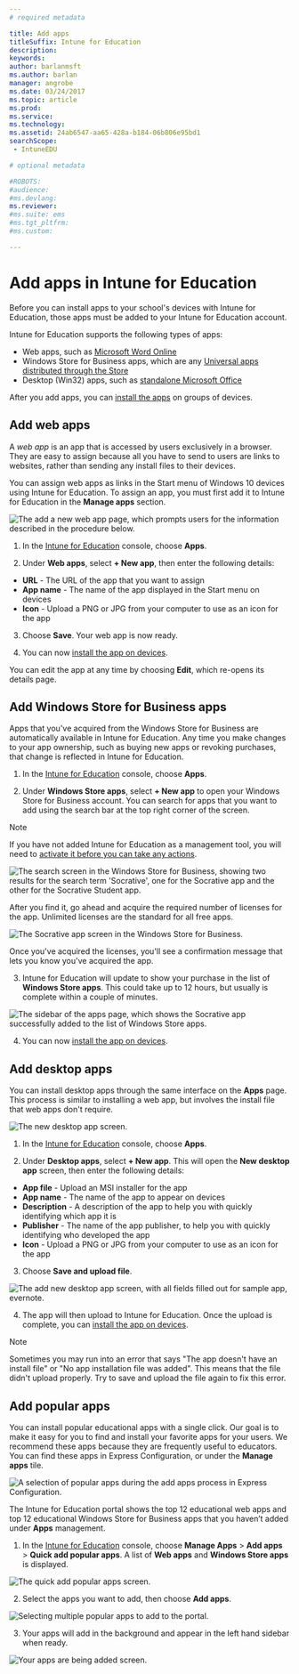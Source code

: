 ```yaml
---
# required metadata

title: Add apps
titleSuffix: Intune for Education
description:
keywords:
author: barlanmsft
ms.author: barlan
manager: angrobe
ms.date: 03/24/2017
ms.topic: article
ms.prod:
ms.service:
ms.technology:
ms.assetid: 24ab6547-aa65-428a-b184-06b806e95bd1
searchScope:
 - IntuneEDU

# optional metadata

#ROBOTS:
#audience:
#ms.devlang:
ms.reviewer:
#ms.suite: ems
#ms.tgt_pltfrm:
#ms.custom:

---
```


# Add apps in Intune for Education

Before you can install apps to your school's devices with Intune for Education, those apps must be added to your Intune for Education account.

Intune for Education supports the following types of apps:
- Web apps, such as [Microsoft Word Online](https://office.live.com/start/Word.aspx)
- Windows Store for Business apps, which are any [Universal apps distributed through the Store](https://technet.microsoft.com/itpro/windows/manage/apps-in-windows-store-for-business)
- Desktop (Win32) apps, such as [standalone Microsoft Office](https://products.office.com/products)

After you add apps, you can [install the apps](install-apps.md) on groups of devices.

## Add web apps

A _web app_ is an app that is accessed by users exclusively in a browser. They are easy to assign because all you have to send to users are links to websites, rather than sending any install files to their devices.

You can assign web apps as links in the Start menu of Windows 10 devices using Intune for Education. To assign an app, you must first add it to Intune for Education in the **Manage apps** section.

  ![The add a new web app page, which prompts users for the information described in the procedure below.](./media/apps-001-add-webapp.png)

1. In the [Intune for Education](https://intuneeducation.portal.azure.com) console, choose **Apps**.


2. Under **Web apps**, select **+ New app**, then enter the following details:
 - **URL** - The URL of the app that you want to assign
 - **App name** - The name of the app displayed in the Start menu on devices
 - **Icon** - Upload a PNG or JPG from your computer to use as an icon for the app

3. Choose **Save**. Your web app is now ready.

4. You can now [install the app on devices](install-apps.md).

You can edit the app at any time by choosing **Edit**, which re-opens its details page.

## Add Windows Store for Business apps

Apps that you've acquired from the Windows Store for Business are automatically available in Intune for Education. Any time you make changes to your app ownership, such as buying new apps or revoking purchases, that change is reflected in Intune for Education.

1. In the [Intune for Education](https://intuneeducation.portal.azure.com) console, choose **Apps**.

2. Under **Windows Store apps**, select **+ New app** to open your Windows Store for Business account. You can search for apps that you want to add using the search bar at the top right corner of the screen.

> [!NOTE]
> If you have not added Intune for Education as a management tool, you will need to [activate it before you can take any actions](https://technet.microsoft.com/itpro/windows/manage/apps-in-windows-store-for-business#licensing-model).

  ![The search screen in the Windows Store for Business, showing two results for the search term 'Socrative', one for the Socrative app and the other for the Socrative Student app.](./media/apps-002-search-for-wsfb-app.png)

  After you find it, go ahead and acquire the required number of licenses for the app. Unlimited licenses are the standard for all free apps.

  ![The Socrative app screen in the Windows Store for Business.](./media/apps-003-get-wsfb-app.png)

  Once you've acquired the licenses, you'll see a confirmation message that lets you know you've acquired the app.

3. Intune for Education will update to show your purchase in the list of **Windows Store apps**. This could take up to 12 hours, but usually is complete within a couple of minutes.

  ![The sidebar of the apps page, which shows the Socrative app successfully added to the list of Windows Store apps.](./media/apps-004-sidebar-list-of-wsfb-apps.png)

4. You can now [install the app on devices](install-apps.md).

## Add desktop apps

You can install desktop apps through the same interface on the **Apps** page. This process is similar to installing a web app, but involves the install file that web apps don't require.

![The new desktop app screen.](./media/apps-005-add-desktop-app.png)

1. In the [Intune for Education](https://intuneeducation.portal.azure.com) console, choose **Apps**.

2. Under **Desktop apps**, select **+ New app**. This will open the **New desktop app** screen, then enter the following details:
 - **App file** - Upload an MSI installer for the app
 - **App name** - The name of the app to appear on devices
 - **Description** - A description of the app to help you with quickly identifying which app it is
 - **Publisher** - The name of the app publisher, to help you with quickly identifying who developed the app
 - **Icon** - Upload a PNG or JPG from your computer to use as an icon for the app

3. Choose **Save and upload file**.

  ![The add new desktop app screen, with all fields filled out for sample app, evernote.](./media/apps-006-filled-out-desktop-app.png)

4. The app will then upload to Intune for Education. Once the upload is complete, you can [install the app on devices](install-apps.md).

> [!Note]
> Sometimes you may run into an error that says "The app doesn't have an install file" or "No app installation file was added". This means that the file didn't upload properly. Try to save and upload the file again to fix this error.

## Add popular apps

You can install popular educational apps with a single click. Our goal is to make it easy for you to find and install your favorite apps for your users. We recommend these apps because they are frequently useful to educators. You can find these apps in Express Configuration, or under the **Manage apps** tile.

  ![A selection of popular apps during the add apps process in Express Configuration.](./media/apps-007-popular-apps.png)

The Intune for Education portal shows the top 12 educational web apps and top 12 educational Windows Store for Business apps that you haven’t added under **Apps** management.

1. In the [Intune for Education](https://intuneeducation.portal.azure.com) console, choose  **Manage Apps** > **Add apps** > **Quick add popular apps**. A list of **Web apps** and **Windows Store apps** is displayed.

  ![The quick add popular apps screen.](./media/apps-008-add-popular-apps.png)

2. Select the apps you want to add, then choose **Add apps**.

  ![Selecting multiple popular apps to add to the portal.](./media/apps-009-select-multiple-popular-apps.png)

3. Your apps will add in the background and appear in the left hand sidebar when ready.

  ![Your apps are being added screen.](./media/apps-010-your-popular-apps-are-being-added.png)

><!-- [&larr; **Add apps**](.\add-apps.md)      [**Install apps** &rarr;](.\install-apps.md) -->
